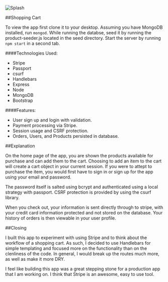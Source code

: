 ![Splash](http://i.imgur.com/sAuwlzO.png)

##Shopping Cart

To view the app first clone it to your desktop. Assuming you have MongoDB installed, run `mongod`. While running the databse, seed it by running the product-seeder.js located in the seed directory. Start the server by running `npm start` in a second tab.

####Technologies Used:
 * Stripe
 * Passport
 * csurf
 * Handlebars
 * Express
 * Node
 * MongoDB
 * Bootstrap


####Features:
 * User sign up and login with validation.
 * Payment processing via Stripe.
 * Session usage and CSRF protection.
 * Orders, Users, and Products persisted in database.


##Explanation

On the home page of the app, you are shown the products available for purchase and can add them to the cart. Choosing to add an item to the cart will create a cart object in your current session. If you were to attept to purchase the item, you would first have to sign in or sign up for the app using your email and password.

The password itself is salted using bcrypt and authenticated using a local strategy with passport. CSRF protection is provided by using the csurf library.

When you check out, your information is sent directly through to stripe, with your credit card information protected and not stored on the database. Your history of orders is then viewable in your user profile.


##Closing

I built this app to experiment with using Stripe and to think about the workflow of a shopping cart. As such, I decided to use Handlebars for simple templating and focused more on the functionality than on the clenliness of the code. In general, I would break up the routes much more, as well as make it more DRY.


I feel like building this app was a great stepping stone for a production app that I am working on. I think that Stripe is an awesome, easy to use tool.
